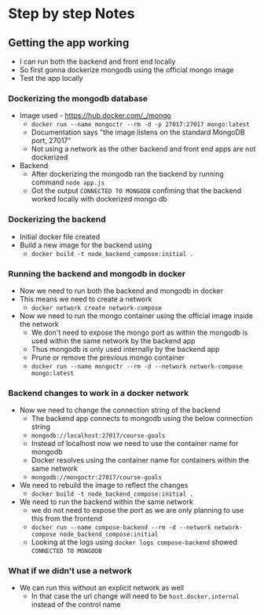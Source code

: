 # Step by step Notes

## Getting the app working

* I can run both the backend and front end locally
* So first gonna dockerize mongodb using the official mongo image
* Test the app locally

### Dockerizing the mongodb database

* Image used - https://hub.docker.com/_/mongo
   - `docker run --name mongoctr --rm -d -p 27017:27017 mongo:latest`
   - Documentation says "the image listens on the standard MongoDB port, 27017"
   - Not using a network as the other backend and front end apps are not dockerized
* Backend
   - After dockerizing the mongodb ran the backend by running command `node app.js`
   - Got the output `CONNECTED TO MONGODB` confiming that the backend worked locally with dockerized mongo db

### Dockerizing the backend

* Initial docker file created
* Build a new image for the backend using
   - `docker build -t node_backend_compose:initial .`

### Running the backend and mongodb in docker

* Now we need to run both the backend and mongodb in docker
* This means we need to create a network
   - `docker network create network-compose`
* Now we need to run the mongo container using the official image inside the network
   - We don't need to expose the mongo port as within the mongodb is used within the same network by the backend app
   - Thus mongodb is only used internally by the backend app
   - Prune or remove the previous mongo container
   - `docker run --name mongoctr --rm -d --network network-compose mongo:latest`

### Backend changes to work in a docker network

* Now we need to change the connection string of the backend
   - The backend app connects to mongodb using the below connection string
   - `mongodb://localhost:27017/course-goals`
   - Instead of localhost now we need to use the container name for mongodb
   - Docker resolves using the container name for containers within the same network
   - `mongodb://mongoctr:27017/course-goals`
* We need to rebuild the image to reflect the changes
   - `docker build -t node_backend_compose:initial .`
* We need to run the backend within the same network
   - we do not need to expose the port as we are only planning to use this from the frontend
   - `docker run --name compose-backend --rm -d --network network-compose node_backend_compose:initial`
   - Looking at the logs using `docker logs compose-backend` showed `CONNECTED TO MONGODB`

### What if we didn't use a network

* We can run this without an explicit network as well
   - In that case the url change will need to be `host.docker.internal` instead of the control name

